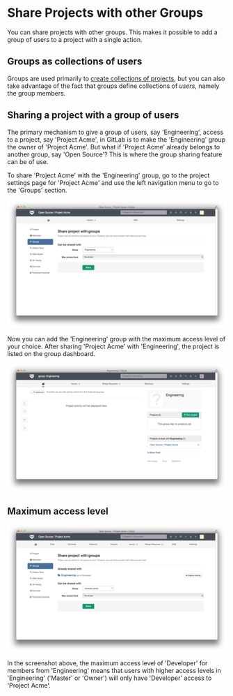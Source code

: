 # Share Projects with other Groups

You can share projects with other groups. This makes it possible to add a group of users
to a project with a single action.

## Groups as collections of users

Groups are used primarily to [create collections of projects](groups.md), but you can also
take advantage of the fact that groups define collections of _users_, namely the group
members.

## Sharing a project with a group of users

The primary mechanism to give a group of users, say 'Engineering', access to a project,
say 'Project Acme', in GitLab is to make the 'Engineering' group the owner of 'Project
Acme'.  But what if 'Project Acme' already belongs to another group, say 'Open Source'?
This is where the group sharing feature can be of use.

To share 'Project Acme' with the 'Engineering' group, go to the project settings page for 'Project Acme' and use the left navigation menu to go to the 'Groups' section.

![The 'Groups' section in the project settings screen](groups/share_project_with_groups.png)

Now you can add the 'Engineering' group with the maximum access level of your choice.
After sharing 'Project Acme' with 'Engineering', the project is listed on the group dashboard.

!['Project Acme' is listed as a shared project for 'Engineering'](groups/other_group_sees_shared_project.png)

## Maximum access level

!['Project Acme' is shared with 'Engineering' with a maximum access level of 'Developer'](groups/max_access_level.png)

In the screenshot above, the maximum access level of 'Developer' for members from 'Engineering' means that users with higher access levels in 'Engineering' ('Master' or 'Owner') will only have 'Developer' access to 'Project Acme'.
